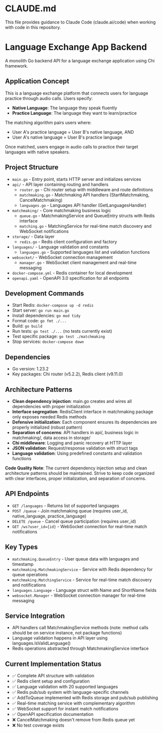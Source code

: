 # CLAUDE.md

This file provides guidance to Claude Code (claude.ai/code) when working with code in this repository.

# Language Exchange App Backend

A monolith Go backend API for a language exchange application using Chi framework.

## Application Concept
This is a language exchange platform that connects users for language practice through audio calls. Users specify:
- **Native Language**: The language they speak fluently
- **Practice Language**: The language they want to learn/practice

The matching algorithm pairs users where:
- User A's practice language = User B's native language, AND
- User A's native language = User B's practice language

Once matched, users engage in audio calls to practice their target languages with native speakers.

## Project Structure
- `main.go` - Entry point, starts HTTP server and initializes services
- `api/` - API layer containing routing and handlers
  - `router.go` - Chi router setup with middleware and route definitions
  - `matchmaking.go` - Matchmaking API handlers (StartMatchmaking, CancelMatchmaking)
  - `languages.go` - Languages API handler (GetLanguagesHandler)
- `matchmaking/` - Core matchmaking business logic
  - `queue.go` - MatchmakingService and QueueEntry structs with Redis interface
  - `matching.go` - MatchingService for real-time match discovery and WebSocket notifications
- `storage/` - Data layer
  - `redis.go` - Redis client configuration and factory
- `languages/` - Language validation and constants
  - `languages.go` - Supported languages list and validation functions
- `websocket/` - WebSocket connection management
  - `manager.go` - WebSocket client management and real-time messaging
- `docker-compose.yml` - Redis container for local development
- `openapi.yaml` - OpenAPI 3.0 specification for all endpoints

## Development Commands
- Start Redis: `docker-compose up -d redis`
- Start server: `go run main.go`
- Install dependencies: `go mod tidy`
- Format code: `go fmt ./...`
- Build: `go build`
- Run tests: `go test ./...` (no tests currently exist)
- Test specific package: `go test ./matchmaking`
- Stop services: `docker-compose down`

## Dependencies
- Go version: 1.23.2
- Key packages: Chi router (v5.2.2), Redis client (v9.11.0)

## Architecture Patterns
- **Clean dependency injection**: main.go creates and wires all dependencies with proper initialization
- **Interface segregation**: RedisClient interface in matchmaking package only exposes needed Redis methods
- **Defensive initialization**: Each component ensures its dependencies are properly initialized (robust pattern)
- **Separation of concerns**: API handlers in api/, business logic in matchmaking/, data access in storage/
- **Chi middleware**: Logging and panic recovery at HTTP layer
- **JSON validation**: Request/response validation with struct tags
- **Language validation**: Using predefined constants and validation functions

**Code Quality Note**: The current dependency injection setup and clean architecture patterns should be maintained. Strive to keep code organized with clear interfaces, proper initialization, and separation of concerns.

## API Endpoints
- `GET /languages` - Returns list of supported languages
- `POST /queue` - Join matchmaking queue (requires user_id, native_language, practice_language)
- `DELETE /queue` - Cancel queue participation (requires user_id)
- `GET /ws?user_id={id}` - WebSocket connection for real-time match notifications

## Key Types
- `matchmaking.QueueEntry` - User queue data with languages and timestamp
- `matchmaking.MatchmakingService` - Service with Redis dependency for queue operations
- `matchmaking.MatchingService` - Service for real-time match discovery and notifications
- `languages.Language` - Language struct with Name and ShortName fields
- `websocket.Manager` - WebSocket connection manager for real-time messaging

## Service Integration
- API handlers call MatchmakingService methods (note: method calls should be on service instance, not package functions)
- Language validation happens in API layer using languages.IsValidLanguage()
- Redis operations abstracted through MatchmakingService interface

## Current Implementation Status
- ✅ Complete API structure with validation
- ✅ Redis client setup and configuration
- ✅ Language validation with 20 supported languages
- ✅ Redis pub/sub system with language-specific channels
- ✅ AddToQueue implemented with Redis storage and pub/sub publishing
- ✅ Real-time matching service with complementary algorithm
- ✅ WebSocket support for instant match notifications
- ✅ OpenAPI specification documentation
- ❌ CancelMatchmaking doesn't remove from Redis queue yet
- ❌ No test coverage exists